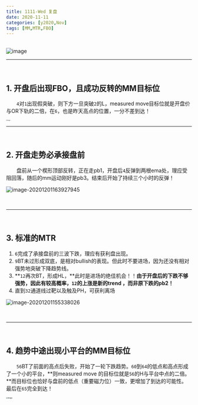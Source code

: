 ```yaml
---
title: 1111-Wed 复盘
date: 2020-11-11
categories: [y2020,Nov]
tags: [MM,MTR,FBO]
---
```


<br/>![image](https://cdn.jsdelivr.net/gh/shawnyeung/shawnyeung.github.io@main/assets/img/uPic202407120741534.jpeg)



---

<br/>

## 1. 开盘后出现FBO，且成功反转的MM目标位

　　`4`对`1`出现假突破，则下方一旦突破`2`的L，measured move目标位就是开盘价与OR下轨的二倍，在`6`，也是昨天高点的位置，一分不差到达！

<img src="https://cdn.jsdelivr.net/gh/shawnyeung/shawnyeung.github.io@main/assets/img/uPic202407120742910.jpeg" alt="image" style="zoom: 20%;" />

<br/>

---

<br/>

## 2. 开盘走势必承接盘前

　　盘前从一个楔形顶部反转，正在走pb1，开盘后`4`反弹到两根ema处，理应受阻回落，随后的mm运动刚好是pb3。结束后开始了持续三个小时的反弹！

![image-20201201163927945](https://tva1.sinaimg.cn/large/0081Kckwly1gl8g1tvxaaj30xm0dpag1.jpg)

<br/>

---

<br/>

## 3. 标准的MTR

1. `6`完成了承接盘前的三波下跌，理应有获利盘出现。
2. `9`BT未过形成双底，是相对bullish的表现。但此时不要进场，因为还没有相对强势地突破下降趋势线。
3. **`12`再次BT，形成HL，**此时是进场的绝佳机会！！**由于开盘后的下跌不够强势，因此有较高概率，`12`的上涨是新的trend ，而非原下跌的pb2！**
4. 直到`32`通道线过靶以及触及PH，可获利离场

![image-20201201155338026](https://cdn.jsdelivr.net/gh/shawnyeung/shawnyeung.github.io@main/uPic/image-20201201155338026.png)

<br/>

---

<br/>

## 4. 趋势中途出现小平台的MM目标位

　　`56`BT了前面的高点后失败，开始了一轮下跌趋势。`60`到`64`的低点和高点形成了一个小的平台，**则measured move 的目标位就是`56`的H与平台中点的二倍。**而目标位也恰好与盘前的低点（重要磁力位）一致，更增加了到达的可能性。最后在`65`完全到达！

<img src="https://cdn.jsdelivr.net/gh/shawnyeung/shawnyeung.github.io@main/assets/img/uPic202407120742814.jpeg" alt="image" style="zoom:30%;" />